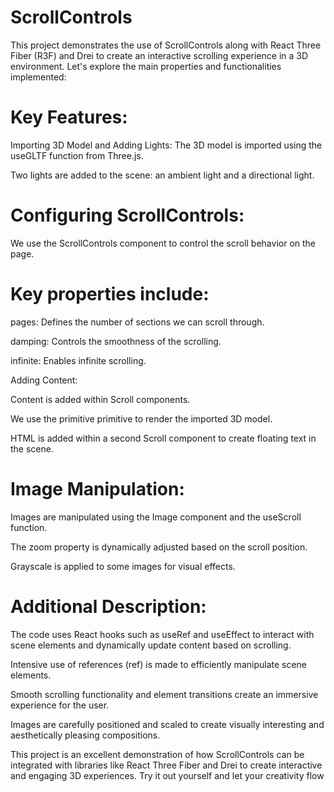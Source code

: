 # ScrollControls 
This project demonstrates the use of ScrollControls along with React Three Fiber (R3F) and Drei to create an interactive scrolling experience in a 3D environment. Let's explore the main properties and functionalities implemented:

# Key Features:
Importing 3D Model and Adding Lights:
The 3D model is imported using the useGLTF function from Three.js.

Two lights are added to the scene: an ambient light and a directional light.

# Configuring ScrollControls:

We use the ScrollControls component to control the scroll behavior on the page.

# Key properties include:

pages: Defines the number of sections we can scroll through.

damping: Controls the smoothness of the scrolling.

infinite: Enables infinite scrolling.

Adding Content:

Content is added within Scroll components.

We use the primitive primitive to render the imported 3D model.

HTML is added within a second Scroll component to create floating text in the scene.

# Image Manipulation:

Images are manipulated using the Image component and the useScroll function.

The zoom property is dynamically adjusted based on the scroll position.

Grayscale is applied to some images for visual effects.

# Additional Description:

The code uses React hooks such as useRef and useEffect to interact with scene elements and dynamically update content based on scrolling.

Intensive use of references (ref) is made to efficiently manipulate scene elements.

Smooth scrolling functionality and element transitions create an immersive experience for the user.

Images are carefully positioned and scaled to create visually interesting and aesthetically pleasing compositions.

This project is an excellent demonstration of how ScrollControls can be integrated with libraries like React Three Fiber and Drei to create interactive and engaging 3D experiences. Try it out yourself and let your creativity flow
